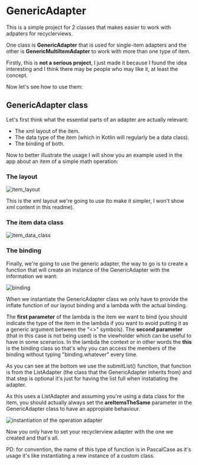 # GenericAdapter

This is a simple project for 2 classes that makes easier to work with adpaters for recyclerviews.

One class is **GenericAdapter** that is used for single-item adapters and the other is **GenericMultiItemAdapter** to work with more than one type of item.

Firstly, this is **not a serious project**, I just made it because I found the idea interesting and I think there may be people who may like it, at least the concept.

Now let's see how to use them:

## GenericAdapter  class

Let's first think what the essential parts of an adapter are actually relevant:
- The xml layout of the item.
- The data type of the item (which in Kotlin will regularly be a data class).
- The binding of both.

Now to better illustrate the usage I will show you an example used in the app about an item of a simple math operation:

###  The layout
![item_layout](https://user-images.githubusercontent.com/86477169/213011000-de3a436c-2efa-4376-8755-1c6ad792d12d.PNG)

This is the xml layout we're going to use (to make it simpler, I won't show xml content in this readme).

### The item data class
![item_data_class](https://user-images.githubusercontent.com/86477169/213011430-46da9f84-96b1-4fa9-870e-e0823bbdd82b.PNG)

### The binding
Finally, we're going to use the generic adapter, the way to go is to create a function that will create an instance of the GenericAdapter with the information we want:

![binding](https://user-images.githubusercontent.com/86477169/213013201-9a12652e-b937-4457-bd14-60f29aa3d190.PNG)

When we instantiate the GenericAdapter class we only have to provide the inflate function of our layout binding and a lambda with the actual binding.

The **first parameter** of the lambda is the item we want to bind (you should indicate the type of the item in the lambda if you want to avoid putting it as a generic argument between the "<>" symbols).
The **second parameter** (that in this case is not being used) is the viewholder which can be useful to have in some scenarios.
In the lambda the context or in other words the **this** is the binding class so that's why you can access the members of the binding without typing "binding.whatever" every time.

As you can see at the bottom we use the submitList() function, that function is from the ListAdapter (the class that the GenericAdapter inherits from) and that step is optional it's just for having the list full when instatiating the adapter.

As this uses a ListAdapter and assuming you're using a data class for the item, you should actually always set the **areItemsTheSame** parameter in the GenericAdapter class to have an appropiate behaviour.


![instantiation of the operation adapter](https://user-images.githubusercontent.com/86477169/213016492-ad71ff06-613d-46c8-9e59-aae0c08042f1.PNG)

Now you only have to set your recyclerview adapter with the one we created and that's all.

PD: for convention, the name of this type of function is in PascalCase as it's usage it's like instantiating a new instance of a custom class.

